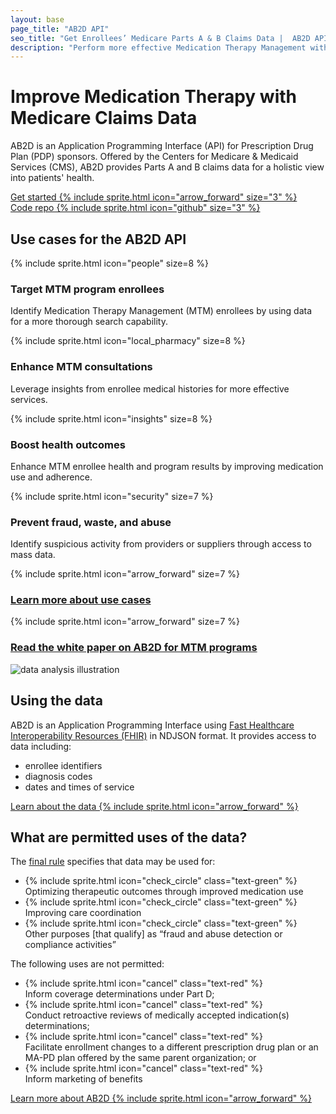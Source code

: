 ```yaml
---
layout: base
page_title: "AB2D API"
seo_title: "Get Enrollees’ Medicare Parts A & B Claims Data |  AB2D API"
description: "Perform more effective Medication Therapy Management with access to enrollees’ Medicare Parts A & B claims data through the AB2D API."
---
```


<main id="main-content">
<div class="usa-section--dark bg-primary bg-primary-gradient">
  <div class="grid-container padding-y-8">
    <h1 class="hero-title font-body-3xl measure-1 margin-bottom-0 line-height-sans-2 text-semibold text-balance">
        Improve Medication Therapy with Medicare Claims Data
    </h1>
    <p class="hero-paragraph line-height-sans-4 measure-5">
    AB2D is an Application Programming Interface (API) for Prescription Drug
  Plan (PDP) sponsors. Offered by the Centers for Medicare & Medicaid Services
  (CMS), AB2D provides Parts A and B claims data for a holistic view into
  patients' health.
  </p>
    <div class="grid-row grid-gap margin-top-2">
      <div class="tablet:grid-col-auto margin-top-2">
        <a href="{{ '/api-documentation' |relative_url }}" class="hero-button usa-button usa-button--inverse usa-button--outline width-full">
          Get started
          {% include sprite.html icon="arrow_forward" size="3" %}
        </a>
      </div>
      <div class="tablet:grid-col-auto margin-top-2">
        <a href="https://github.com/CMSgov/ab2d" class="hero-button usa-button usa-button--inverse usa-button--outline width-full">
          Code repo
          {% include sprite.html icon="github" size="3" %}
        </a>
      </div>
    </div>
  </div>
</div>


  <div class="minw-15 padding-y-6 padding-x-3 grid-container">
    <div>
      <h2>Use cases for the AB2D API</h2>
      <div class="usa-graphic-list__row grid-row tablet:grid-gap-6 padding-y-2">
        <div class="tablet:grid-col-4 padding-y-3">
          {% include sprite.html icon="people" size=8 %}
          <h3 class="margin-y-1">
            Target MTM program enrollees
          </h3>
          <p>
            Identify Medication Therapy Management (MTM) enrollees by using data for a more thorough search capability.
          </p>
        </div>
        <div class="tablet:grid-col-4 padding-y-3">
          {% include sprite.html icon="local_pharmacy" size=8 %}
          <h3 class="margin-y-1">
            Enhance MTM consultations
          </h3>
          <p>
            Leverage insights from enrollee medical histories for more effective services.
          </p>
        </div>
        <div class="tablet:grid-col-4 padding-y-3">
          {% include sprite.html icon="insights" size=8 %}
          <h3 class="margin-y-1">
            Boost health outcomes
          </h3>
          <p>
            Enhance MTM enrollee health and program results by improving medication use and adherence.
          </p>
        </div>
         <div class="tablet:grid-col-4 padding-y-3">
            {% include sprite.html icon="security" size=7 %}
            <h3 class="margin-y-1">Prevent fraud, waste, and abuse</h3>
            <p>
              Identify suspicious activity from providers or suppliers through access to mass data.
            </p>
        </div>
        <div class="tablet:grid-col-4 padding-y-3">
          {% include sprite.html icon="arrow_forward" size=7 %}
          <h3 class="margin-y-1 usa-graphic-list__heading">
            <a href="{{ '/use-cases' | relative_url }}">Learn more about use cases</a>
          </h3>
        </div>
        <div class="tablet:grid-col-4 padding-y-3">
          {% include sprite.html icon="arrow_forward" size=7 %}
          <h3 class="margin-y-1 usa-graphic-list__heading">
            <a href="{{ '/mtm-white-paper' | relative_url }}">Read the white paper on AB2D for MTM programs</a>
          </h3>
        </div>
      </div>
      <div class="grid-row grid-gap-4 desktop:grid-gap-6 padding-y-10 flex-align-center">
        <div class="tablet:grid-col">
          <img src="{{ '/assets/img/data-analysis.svg' | relative_url }}" alt="data analysis illustration" />
        </div>
        <div class="tablet:grid-col padding-top-2">
          <h2>Using the data</h2>
          <p>AB2D is an Application Programming Interface using <a href="https://hl7.org/fhir/R4/index.html" target="_blank" rel="noopener">Fast Healthcare Interoperability Resources (FHIR)</a> in NDJSON format. It provides access to data including:</p>
          <ul>
            <li>enrollee identifiers</li>
            <li>diagnosis codes</li>
            <li>dates and times of service</li>
          </ul>
          <p><a href="{{ '/ab2d-data' | relative_url }}" class="usa-button usa-button--unstyled">Learn about the data {% include sprite.html icon="arrow_forward" %}</a></p>
        </div>
      </div>
    </div>
    <div>
      <h2>What are permitted uses of the data?</h2>
      <div class="grid-row grid-gap padding-y-2">
        <div class="tablet:grid-col">
          <p class="margin-bottom-2 text-bold">
            The <a href="https://www.federalregister.gov/documents/2019/04/16/2019-06822/medicare-and-medicaid-programs-policy-and-technical-changes-to-the-medicare-advantage-medicare#page-15745" target="_blank" rel="noopener">final rule</a> specifies that data may be used for:
          </p>
          <ul class="usa-icon-list">
            <li class="usa-icon-list__item">
              <div class="usa-icon-list__icon">
                {% include sprite.html icon="check_circle" class="text-green" %}
              </div>
              <div class="usa-icon-list__content">
                Optimizing therapeutic outcomes through improved medication use
              </div>
            </li>
            <li class="usa-icon-list__item">
              <div class="usa-icon-list__icon">
                {% include sprite.html icon="check_circle" class="text-green" %}
              </div>
              <div class="usa-icon-list__content">
                Improving care coordination
              </div>
            </li>
            <li class="usa-icon-list__item">
              <div class="usa-icon-list__icon">
                {% include sprite.html icon="check_circle" class="text-green" %}
              </div>
              <div class="usa-icon-list__content">
                Other purposes [that qualify] as “fraud and abuse detection or compliance activities”
              </div>
            </li>
          </ul>
        </div>
        <div class="tablet:grid-col">
          <p class="margin-bottom-2 text-bold">The following uses are not permitted:</p>
          <ul class="usa-icon-list">
            <li class="usa-icon-list__item">
              <div class="usa-icon-list__icon">
                {% include sprite.html icon="cancel" class="text-red" %}
              </div>
              <div class="usa-icon-list__content">
                Inform coverage determinations under Part D;
              </div>
            </li>
            <li class="usa-icon-list__item">
              <div class="usa-icon-list__icon">
                {% include sprite.html icon="cancel" class="text-red" %}
              </div>
              <div class="usa-icon-list__content">
                Conduct retroactive reviews of medically accepted indication(s) determinations;
              </div>
            </li>
            <li class="usa-icon-list__item">
              <div class="usa-icon-list__icon">
                {% include sprite.html icon="cancel" class="text-red" %}
              </div>
              <div class="usa-icon-list__content">
                Facilitate enrollment changes to a different prescription drug plan or an MA-PD plan offered by the same parent organization; or
              </div>
            </li>
            <li class="usa-icon-list__item">
              <div class="usa-icon-list__icon">
                {% include sprite.html icon="cancel" class="text-red" %}
              </div>
              <div class="usa-icon-list__content">
                Inform marketing of benefits
              </div>
            </li>
          </ul>
        </div>
      </div>
      <div>
        <p>
          <a href="{{ '/about' | relative_url }}" class="usa-button usa-button--unstyled">Learn more about AB2D {% include sprite.html icon="arrow_forward" %}</a>
        </p>
      </div>
    </div>
  </div>
</main>
